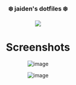 <div align="center">
    <h3> ❄️ jaiden's dotfiles ❄️</h3>
    <img src="https://readme-typing-svg.demolab.com?font=Iosevka+Nerd+Font&weight=900&pause=1000&color=6791C9&background=0C0E0F00&center=true&vCenter=true&width=435&lines=My+dotfiles"
</div>
  
# Screenshots
![image](https://github.com/user-attachments/assets/b49a54e0-4c16-4ea4-8131-9890e668ac7b)

![image](https://github.com/user-attachments/assets/9ccef550-9a3c-46fd-a14e-94a02cd65bcd)
